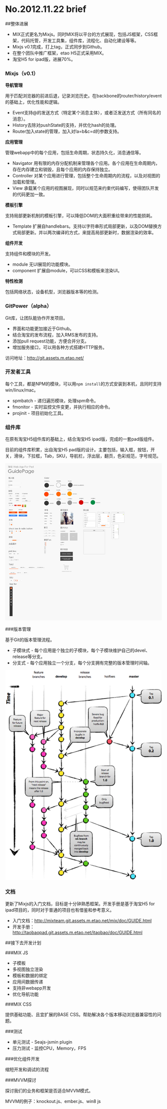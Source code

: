 # No.2012.11.22 **brief**

##整体进展

* MIX正式更名为Mixjs。同时MIX将以平台的方式展现，包括JS框架，CSS框架，代码托管，开发工具集，组件库，流程化、自动化建设等等。
* Mixjs v0.1完成，打上tag，正式同步到Github。
* 在整个团队中推广框架，etao H5正式采用MIX。
* 淘宝H5 for ipad版，进展70%。

### Mixjs（v0.1）

**导航管理** 

用于匹配浏览器的前进后退，记录浏览历史。在backbone的router/history/event的基础上，优化性能和逻辑。

* Event支持@的发送方式（特定某个消息主体），或者泛发送方式（所有同名的消息）。
* History去除对pushState的支持，并优化hash的处理。
* Router加入state的管理，加入对!a=b&c=d的参数支持。

**应用管理** 

管理webapp中的每个应用，包括生命周期，状态持久化，消息通信等。

* Navigator 用有限的内存分配机制来管理各个应用。各个应用在生命周期内，存在内存建立和销毁，且每个应用的内存保持独立。
* Controller 对某个应用进行管理，包括整个生命周期内的流程，以及对视图的加载和管理。
* View 承载某个应用的视图展现，同时以规范来约束代码编写，使得团队开发的代码更加一致。

**模板引擎**

支持局部更新机制的模板引擎，可以降低DOM的大面积重绘带来的性能损耗。

* Template 扩展自handlebars。支持以字符串形式局部更新，以及DOM替换方式局部更新。并以两次编译的方式，来提高局部更新时，数据渲染的效率。

**组件开发** 

支持组件和模块的开发。

* module 无UI展现的功能模块。
* component 扩展自module，可以CSS和模板来渲染UI。

**特性检测**

包括网络状态，设备机型，浏览器版本等的检测。


### GitPower（alpha）

Git库，让团队能协作开发项目。

* 界面和功能更加接近于Github。
* 结合淘宝的发布流程，加入RMS发布的支持。
* 添加pull request功能，方便合并分支。
* 增加服务接口，可以用各种方式搭建HTTP服务。

访问地址：http://git.assets.m.etao.net/

### 开发者工具

每个工具，都是NPM的模块，可以用`npm install`的方式安装到本机，且同时支持win/linux/mac。

* spmbatch - 递归遍历模块，处理spm命令。
* fmonitor - 实时监控文件变更，并执行相应的命令。
* projinit - 项目初始化工具。

### 组件库

在原有淘宝H5组件库的基础上，结合淘宝H5 ipad版，完成的一套pad版组件。

目前的组件库积累，出自淘宝H5 pad版的设计。主要包括，输入框，按钮，开关，滑块，下拉框，Tab，SKU，导航栏，浮出层，翻页，色彩规范，字号规范。

![组件设计稿](images/2012_11_22_img2.png)


###版本管理

基于Git的版本管理流程。


* 子模块式 - 每个应用是个独立的子模块，每个子模块维护自己的devel、release等分支。
* 分支式 - 每个应用独立一个分支，每个分支拥有完整的版本管理时间轴。
 
![版本时间轴](images/2012_11_22_img1.png)


### 文档

更新了Mixjs的入门文档，目标是十分钟熟悉框架。开发手册是基于淘宝H5 for ipad项目的，同时对于普通的项目也有借鉴和参考意义。

* 入门文档：http://mixteam.git.assets.m.etao.net/mix/doc/GUIDE.html
* 开发手册：http://taobaopad.git.assets.m.etao.net/itaobao/doc/GUIDE.html

##接下去开发计划

###MIX JS

* 子模板
* 多视图独立渲染
* 模板和数据的绑定
* 应用间数据传递
* 支持非webapp开发
* 优化导航功能

###MIX CSS

提供基础功能、且宜扩展的BASE CSS。帮助解决各个版本移动浏览器兼容性的问题。

###测试

* 单元测试 - Seajs-jsmin plugin
* 压力测试 - 监控CPU，Memory，FPS

###优化组件开发

缩短开发和调试的流程

###MVVM探讨

探讨我们的业务和框架是否适合MVVM模式。

MVVM的例子：knockout.js、ember.js、win8 js
